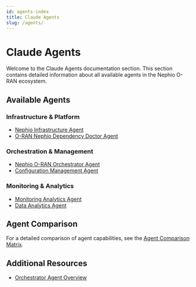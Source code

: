 ```yaml
---
id: agents-index
title: Claude Agents
slug: /agents/
---
```


# Claude Agents

Welcome to the Claude Agents documentation section. This section contains detailed information about all available agents in the Nephio O-RAN ecosystem.

## Available Agents

### Infrastructure & Platform
- [Nephio Infrastructure Agent](./infrastructure/nephio-infrastructure-agent.mdx)
- [O-RAN Nephio Dependency Doctor Agent](./testing/oran-nephio-dep-doctor-agent.mdx)

### Orchestration & Management
- [Nephio O-RAN Orchestrator Agent](./orchestrator/nephio-oran-orchestrator-agent.mdx)
- [Configuration Management Agent](./config-management/configuration-management-agent.mdx)

### Monitoring & Analytics
- [Monitoring Analytics Agent](./monitoring/monitoring-analytics-agent.mdx)
- [Data Analytics Agent](./data-analytics/data-analytics-agent.mdx)

## Agent Comparison

For a detailed comparison of agent capabilities, see the [Agent Comparison Matrix](./comparison-matrix.md).

## Additional Resources

- [Orchestrator Agent Overview](./orchestrator-agent.md)